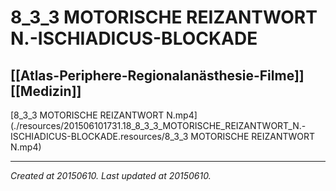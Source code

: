 # 8_3_3 MOTORISCHE REIZANTWORT N.-ISCHIADICUS-BLOCKADE
 [[Atlas-Periphere-Regionalanästhesie-Filme]] [[Medizin]] 
---



[8\_3\_3 MOTORISCHE REIZANTWORT N.mp4](./resources/201506101731.18_8_3_3_MOTORISCHE_REIZANTWORT_N.-ISCHIADICUS-BLOCKADE.resources/8_3_3 MOTORISCHE REIZANTWORT N.mp4)

---

_Created at 20150610._
_Last updated at 20150610._



